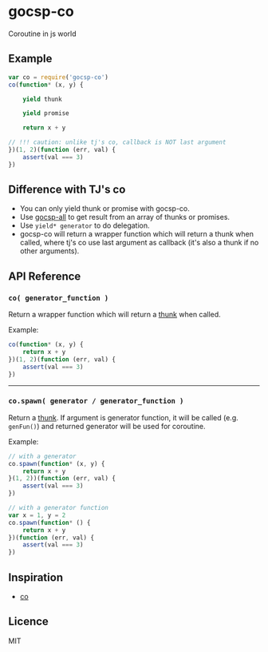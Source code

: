 
# gocsp-co

Coroutine in js world

## Example

```js
var co = require('gocsp-co')
co(function* (x, y) {

    yield thunk

    yield promise

    return x + y

// !!! caution: unlike tj's co, callback is NOT last argument
})(1, 2)(function (err, val) {
    assert(val === 3)
})
```

## Difference with TJ's co

* You can only yield thunk or promise with gocsp-co.
* Use [gocsp-all](https://github.com/gyson/gocsp-all) to get result from an array of thunks or promises.
* Use `yield* generator` to do delegation.
* gocsp-co will return a wrapper function which will return a thunk when called, where tj's co use last argument as callback (it's also a thunk if no other arguments).

## API Reference
### `co( generator_function )`

Return a wrapper function which will return a [thunk](https://github.com/gyson/gocsp-thunk) when called.

Example:
```js
co(function* (x, y) {
    return x + y
})(1, 2)(function (err, val) {
    assert(val === 3)
})
```
---
### `co.spawn( generator / generator_function )`

Return a [thunk](https://github.com/gyson/gocsp-thunk). If argument is generator function, it will be called (e.g. `genFun()`) and returned generator will be used for coroutine.

Example:
```js
// with a generator
co.spawn(function* (x, y) {
    return x + y
}(1, 2))(function (err, val) {
    assert(val === 3)
})

// with a generator function
var x = 1, y = 2
co.spawn(function* () {
    return x + y
})(function (err, val) {
    assert(val === 3)
})
```

## Inspiration

* [co](https://github.com/tj/co)

## Licence

MIT

